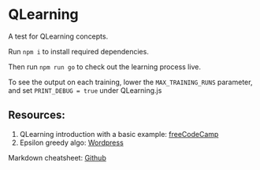 # QLearning
A test for QLearning concepts.

Run `npm i` to install required dependencies.

Then run `npm run go` to check out the learning process live.

To see the output on each training, lower the `MAX_TRAINING_RUNS` parameter, and set `PRINT_DEBUG = true` under QLearning.js

## Resources:
1. QLearning introduction with a basic example: [freeCodeCamp](https://medium.freecodecamp.org/an-introduction-to-q-learning-reinforcement-learning-14ac0b4493cc)
2. Epsilon greedy algo: [Wordpress](https://jamesmccaffrey.wordpress.com/2017/11/30/the-epsilon-greedy-algorithm/)

Markdown cheatsheet: [Github](https://github.com/adam-p/markdown-here/wiki/Markdown-Cheatsheet)
